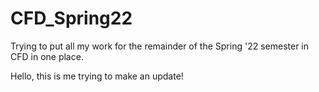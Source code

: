 # CFD_Spring22
 Trying to put all my work for the remainder of the Spring '22 semester in CFD in one place.

 Hello, this is me trying to make an update!
